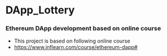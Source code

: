 # DApp_Lottery

### Ethereum DApp development based on online course

* This project is based on following online course
* https://www.inflearn.com/course/ethereum-dapp#
